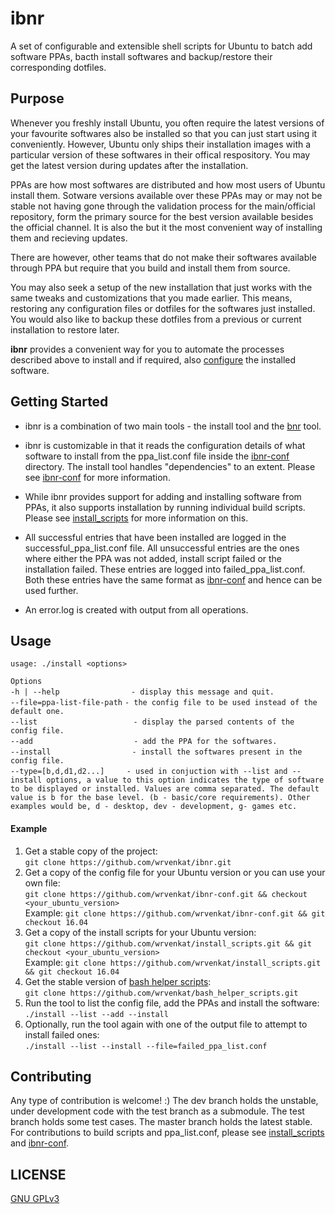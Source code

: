 # ibnr
A set of configurable and extensible shell scripts for Ubuntu to batch add software PPAs, bacth install softwares and backup/restore their corresponding dotfiles.

## Purpose
  Whenever you freshly install Ubuntu, you often require the latest versions of your favourite softwares also be installed so that you can just start using it conveniently. However, Ubuntu only ships their installation images with a particular version of these softwares in their offical respository. You may get the latest version during updates after the installation.

  PPAs are how most softwares are distributed and how most users of Ubuntu install them. Sotware versions available over these PPAs may or may not be stable not having gone through the validation process for the main/official repository, form the primary source for the best version available besides the official channel. It is also the but it the most convenient way of installing them and recieving updates.
  
  There are however, other teams that do not make their softwares available through PPA but require that you build and install them from source.
  
  You may also seek a setup of the new installation that just works with the same tweaks and customizations that you made earlier. This means, restoring any configuration files or dotfiles for the softwares just installed. You would also like to backup these dotfiles from a previous or current installation to restore later.
  
  **ibnr** provides a convenient way for you to automate the processes described above to install and if required, also [configure](https://github.com/wrvenkat/bnr) the installed software.

## Getting Started
* ibnr is a combination of two main tools - the install tool and the [bnr](https://github.com/wrvenkat/bnr) tool.

* ibnr is customizable in that it reads the configuration details of what software to install from the ppa_list.conf file inside the [ibnr-conf](https://github.com/wrvenkat/ibnr-conf) directory. The install tool handles "dependencies" to an extent. Please see [ibnr-conf](https://github.com/wrvenkat/ibnr-conf) for more information.
  
* While ibnr provides support for adding and installing software from PPAs, it also supports installation by running individual build scripts. Please see [install_scripts](https://github.com/wrvenkat/install_scripts) for more information on this.

* All successful entries that have been installed are logged in the successful_ppa_list.conf file. All unsuccessful entries are the ones where either the PPA was not added, install script failed or the installation failed. These entries are logged into failed_ppa_list.conf. Both these entries have the same format as [ibnr-conf](https://github.com/wrvenkat/ibnr-conf) and hence can be used further.

* An error.log is created with output from all operations.
  
## Usage

`usage: ./install <options>`

`Options`  
`-h | --help`&nbsp;&nbsp;&nbsp;&nbsp;&nbsp;&nbsp;&nbsp;&nbsp;&nbsp;&nbsp;&nbsp;&nbsp;&nbsp;&nbsp;&nbsp;&nbsp;&nbsp;&nbsp;&nbsp;&nbsp;&nbsp;&nbsp;&nbsp;&nbsp;&nbsp;&nbsp;&nbsp;&nbsp;&nbsp;`- display this message and quit.`  
`--file=ppa-list-file-path`&nbsp;`- the config file to be used instead of the default one.`  
`--list`&nbsp;&nbsp;&nbsp;&nbsp;&nbsp;&nbsp;&nbsp;&nbsp;&nbsp;&nbsp;&nbsp;&nbsp;&nbsp;&nbsp;&nbsp;&nbsp;&nbsp;&nbsp;&nbsp;&nbsp;&nbsp;&nbsp;&nbsp;&nbsp;&nbsp;&nbsp;&nbsp;&nbsp;&nbsp;&nbsp;&nbsp;&nbsp;&nbsp;&nbsp;&nbsp;&nbsp;&nbsp;&nbsp;&nbsp;`- display the parsed contents of the config file.`  
`--add`&nbsp;&nbsp;&nbsp;&nbsp;&nbsp;&nbsp;&nbsp;&nbsp;&nbsp;&nbsp;&nbsp;&nbsp;&nbsp;&nbsp;&nbsp;&nbsp;&nbsp;&nbsp;&nbsp;&nbsp;&nbsp;&nbsp;&nbsp;&nbsp;&nbsp;&nbsp;&nbsp;&nbsp;&nbsp;&nbsp;&nbsp;&nbsp;&nbsp;&nbsp;&nbsp;&nbsp;&nbsp;&nbsp;&nbsp;&nbsp;&nbsp;`- add the PPA for the softwares.`  
`--install`&nbsp;&nbsp;&nbsp;&nbsp;&nbsp;&nbsp;&nbsp;&nbsp;&nbsp;&nbsp;&nbsp;&nbsp;&nbsp;&nbsp;&nbsp;&nbsp;&nbsp;&nbsp;&nbsp;&nbsp;&nbsp;&nbsp;&nbsp;&nbsp;&nbsp;&nbsp;&nbsp;&nbsp;&nbsp;&nbsp;&nbsp;&nbsp;&nbsp;`- install the softwares present in the config file.`  
`--type=[b,d,d1,d2...]`&nbsp;&nbsp;&nbsp;&nbsp;&nbsp;&nbsp;&nbsp;&nbsp;&nbsp;`- used in conjuction with --list and --install options, a value to this option indicates the type of software to be displayed or installed. Values are comma separated. The default value is b for the base level. (b - basic/core requirements). Other examples would be, d - desktop, dev - development, g- games etc.`

#### Example
  
  1. Get a stable copy of the project:  
  `git clone https://github.com/wrvenkat/ibnr.git`
  2. Get a copy of the config file for your Ubuntu version or you can use your own file:  
  `git clone https://github.com/wrvenkat/ibnr-conf.git && checkout <your_ubuntu_version>`  
   Example: `git clone https://github.com/wrvenkat/ibnr-conf.git && git checkout 16.04`  
  3. Get a copy of the install scripts for your Ubuntu version:  
  `git clone https://github.com/wrvenkat/install_scripts.git && git checkout <your_ubuntu_version>`  
   Example: `git clone https://github.com/wrvenkat/install_scripts.git && git checkout 16.04`  
  4. Get the stable version of [bash helper scripts](https://github.com/wrvenkat/bash_helper_scripts.git):  
  `git clone https://github.com/wrvenkat/bash_helper_scripts.git`  
  5. Run the tool to list the config file, add the PPAs and install the software:  
  `./install --list --add --install`  
  6. Optionally, run the tool again with one of the output file to attempt to install failed ones:  
  `./install --list --install --file=failed_ppa_list.conf`

## Contributing

Any type of contribution is welcome! :) The dev branch holds the unstable, under development code with the test branch as a submodule. The test branch holds some test cases. The master branch holds the latest stable.  
For contributions to build scripts and ppa_list.conf, please see [install_scripts](https://github.com/wrvenkat/install_scripts) and [ibnr-conf](https://github.com/wrvenkat/ibnr-conf).

## LICENSE

[GNU GPLv3](https://www.gnu.org/licenses/gpl-3.0.en.html)
